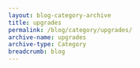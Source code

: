 ```yaml
---
layout: blog-category-archive
title: upgrades
permalink: /blog/category/upgrades/
archive-name: upgrades
archive-type: Category
breadcrumb: blog
---
```

